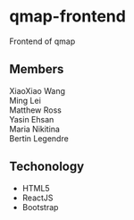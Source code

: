 # qmap-frontend
Frontend of qmap

## Members
XiaoXiao Wang  
Ming Lei  
Matthew Ross  
Yasin Ehsan  
Maria Nikitina  
Bertin Legendre  

## Techonology
- HTML5
- ReactJS
- Bootstrap
